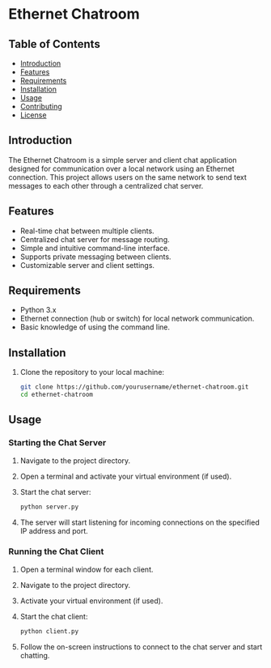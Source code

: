 # Ethernet Chatroom


## Table of Contents
- [Introduction](#introduction)
- [Features](#features)
- [Requirements](#requirements)
- [Installation](#installation)
- [Usage](#usage)
- [Contributing](#contributing)
- [License](#license)

## Introduction
The Ethernet Chatroom is a simple server and client chat application designed for communication over a local network using an Ethernet connection. This project allows users on the same network to send text messages to each other through a centralized chat server.

## Features
- Real-time chat between multiple clients.
- Centralized chat server for message routing.
- Simple and intuitive command-line interface.
- Supports private messaging between clients.
- Customizable server and client settings.

## Requirements
- Python 3.x
- Ethernet connection (hub or switch) for local network communication.
- Basic knowledge of using the command line.

## Installation
1. Clone the repository to your local machine:

    ```bash
    git clone https://github.com/yourusername/ethernet-chatroom.git
    cd ethernet-chatroom
    ```


## Usage
### Starting the Chat Server
1. Navigate to the project directory.
2. Open a terminal and activate your virtual environment (if used).

3. Start the chat server:

    ```bash
    python server.py
    ```

4. The server will start listening for incoming connections on the specified IP address and port.

### Running the Chat Client
1. Open a terminal window for each client.
2. Navigate to the project directory.
3. Activate your virtual environment (if used).

4. Start the chat client:

    ```bash
    python client.py
    ```

5. Follow the on-screen instructions to connect to the chat server and start chatting.

#